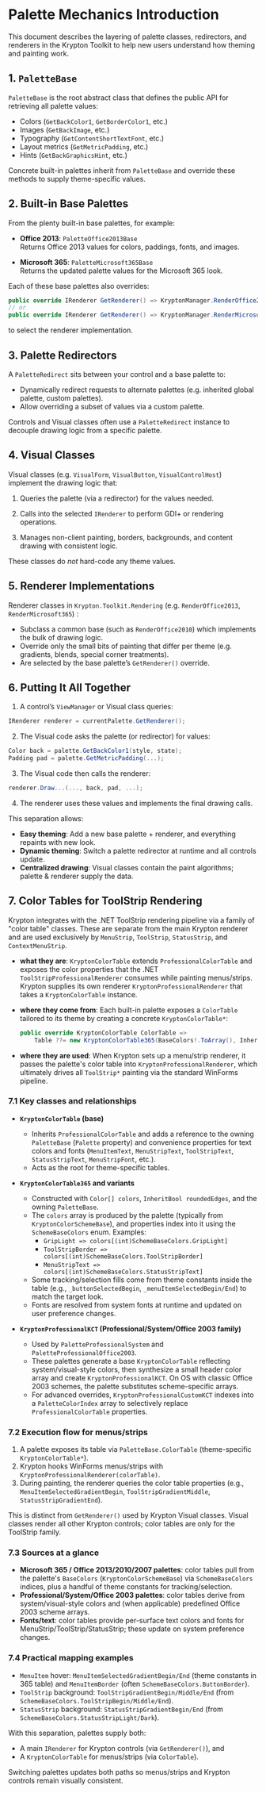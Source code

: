 # Palette Mechanics Introduction

This document describes the layering of palette classes, redirectors, and renderers in the Krypton Toolkit to help new users understand how theming and painting work.

## 1. `PaletteBase`

`PaletteBase` is the root abstract class that defines the public API for retrieving all palette values:

- Colors (`GetBackColor1`, `GetBorderColor1`, etc.)
- Images (`GetBackImage`, etc.)
- Typography (`GetContentShortTextFont`, etc.)
- Layout metrics (`GetMetricPadding`, etc.)
- Hints (`GetBackGraphicsHint`, etc.)

Concrete built-in palettes inherit from `PaletteBase` and override these methods to supply theme-specific values.

## 2. Built-in Base Palettes

From the plenty built-in base palettes, for example:

- **Office 2013**: `PaletteOffice2013Base`  
  Returns Office 2013 values for colors, paddings, fonts, and images.

- **Microsoft 365**: `PaletteMicrosoft365Base`  
  Returns the updated palette values for the Microsoft 365 look.

Each of these base palettes also overrides:

```csharp
public override IRenderer GetRenderer() => KryptonManager.RenderOffice2013;
// or
public override IRenderer GetRenderer() => KryptonManager.RenderMicrosoft365;
```

to select the renderer implementation.

## 3. Palette Redirectors

A `PaletteRedirect` sits between your control and a base palette to:

- Dynamically redirect requests to alternate palettes (e.g. inherited global palette, custom palettes).
- Allow overriding a subset of values via a custom palette.

Controls and Visual classes often use a `PaletteRedirect` instance to decouple drawing logic from a specific palette.

## 4. Visual Classes

Visual classes (e.g. `VisualForm`, `VisualButton`, `VisualControlHost`) implement the drawing logic that:

1. Queries the palette (via a redirector) for the values needed.

2. Calls into the selected `IRenderer` to perform GDI+ or rendering operations.

3. Manages non-client painting, borders, backgrounds, and content drawing with consistent logic.

These classes do *not* hard-code any theme values.

## 5. Renderer Implementations

Renderer classes in `Krypton.Toolkit.Rendering` (e.g. `RenderOffice2013`, `RenderMicrosoft365`) :

- Subclass a common base (such as `RenderOffice2010`) which implements the bulk of drawing logic.
- Override only the small bits of painting that differ per theme (e.g. gradients, blends, special corner treatments).
- Are selected by the base palette’s `GetRenderer()` override.

## 6. Putting It All Together

1. A control’s `ViewManager` or Visual class queries:

```csharp
IRenderer renderer = currentPalette.GetRenderer();
```

2. The Visual code asks the palette (or redirector) for values:

```csharp
Color back = palette.GetBackColor1(style, state);
Padding pad = palette.GetMetricPadding(...);
```

3. The Visual code then calls the renderer:

```csharp
renderer.Draw...(..., back, pad, ...);
```

4. The renderer uses these values and implements the final drawing calls.

This separation allows:

- **Easy theming**: Add a new base palette + renderer, and everything repaints with new look.
- **Dynamic theming**: Switch a palette redirector at runtime and all controls update.
- **Centralized drawing**: Visual classes contain the paint algorithms; palette & renderer supply the data.

## 7. Color Tables for ToolStrip Rendering

Krypton integrates with the .NET ToolStrip rendering pipeline via a family of "color table" classes. These are separate from the main Krypton renderer and are used exclusively by `MenuStrip`, `ToolStrip`, `StatusStrip`, and `ContextMenuStrip`.

- **what they are**: `KryptonColorTable` extends `ProfessionalColorTable` and exposes the color properties that the .NET `ToolStripProfessionalRenderer` consumes while painting menus/strips. Krypton supplies its own renderer `KryptonProfessionalRenderer` that takes a `KryptonColorTable` instance.

- **where they come from**: Each built-in palette exposes a `ColorTable` tailored to its theme by creating a concrete `KryptonColorTable*`:

  ```csharp
  public override KryptonColorTable ColorTable =>
      Table ??= new KryptonColorTable365(BaseColors!.ToArray(), InheritBool.True, this);
  ```

- **where they are used**: When Krypton sets up a menu/strip renderer, it passes the palette's color table into `KryptonProfessionalRenderer`, which ultimately drives all `ToolStrip*` painting via the standard WinForms pipeline.

### 7.1 Key classes and relationships

- **`KryptonColorTable` (base)**
  - Inherits `ProfessionalColorTable` and adds a reference to the owning `PaletteBase` (`Palette` property) and convenience properties for text colors and fonts (`MenuItemText`, `MenuStripText`, `ToolStripText`, `StatusStripText`, `MenuStripFont`, etc.).
  - Acts as the root for theme-specific tables.

- **`KryptonColorTable365` and variants**
  - Constructed with `Color[] colors`, `InheritBool roundedEdges`, and the owning `PaletteBase`.
  - The `colors` array is produced by the palette (typically from `KryptonColorSchemeBase`), and properties index into it using the `SchemeBaseColors` enum. Examples:
    - `GripLight => colors[(int)SchemeBaseColors.GripLight]`
    - `ToolStripBorder => colors[(int)SchemeBaseColors.ToolStripBorder]`
    - `MenuStripText => colors[(int)SchemeBaseColors.StatusStripText]`
  - Some tracking/selection fills come from theme constants inside the table (e.g., `_buttonSelectedBegin`, `_menuItemSelectedBegin/End`) to match the target look.
  - Fonts are resolved from system fonts at runtime and updated on user preference changes.

- **`KryptonProfessionalKCT` (Professional/System/Office 2003 family)**
  - Used by `PaletteProfessionalSystem` and `PaletteProfessionalOffice2003`.
  - These palettes generate a base `KryptonColorTable` reflecting system/visual-style colors, then synthesize a small header color array and create `KryptonProfessionalKCT`. On OS with classic Office 2003 schemes, the palette substitutes scheme-specific arrays.
  - For advanced overrides, `KryptonProfessionalCustomKCT` indexes into a `PaletteColorIndex` array to selectively replace `ProfessionalColorTable` properties.

### 7.2 Execution flow for menus/strips

1. A palette exposes its table via `PaletteBase.ColorTable` (theme-specific `KryptonColorTable*`).
2. Krypton hooks WinForms menus/strips with `KryptonProfessionalRenderer(colorTable)`.
3. During painting, the renderer queries the color table properties (e.g., `MenuItemSelectedGradientBegin`, `ToolStripGradientMiddle`, `StatusStripGradientEnd`).

This is distinct from `GetRenderer()` used by Krypton Visual classes. Visual classes render all other Krypton controls; color tables are only for the ToolStrip family.

### 7.3 Sources at a glance

- **Microsoft 365 / Office 2013/2010/2007 palettes**: color tables pull from the palette's `BaseColors` (`KryptonColorSchemeBase`) via `SchemeBaseColors` indices, plus a handful of theme constants for tracking/selection.
- **Professional/System/Office 2003 palettes**: color tables derive from system/visual-style colors and (when applicable) predefined Office 2003 scheme arrays.
- **Fonts/text**: color tables provide per-surface text colors and fonts for MenuStrip/ToolStrip/StatusStrip; these update on system preference changes.

### 7.4 Practical mapping examples

- `MenuItem` hover: `MenuItemSelectedGradientBegin/End` (theme constants in 365 table) and `MenuItemBorder` (often `SchemeBaseColors.ButtonBorder`).
- `ToolStrip` background: `ToolStripGradientBegin/Middle/End` (from `SchemeBaseColors.ToolStripBegin/Middle/End`).
- `StatusStrip` background: `StatusStripGradientBegin/End` (from `SchemeBaseColors.StatusStripLight/Dark`).

With this separation, palettes supply both:

- A main `IRenderer` for Krypton controls (via `GetRenderer()`), and
- A `KryptonColorTable` for menus/strips (via `ColorTable`).

Switching palettes updates both paths so menus/strips and Krypton controls remain visually consistent.
